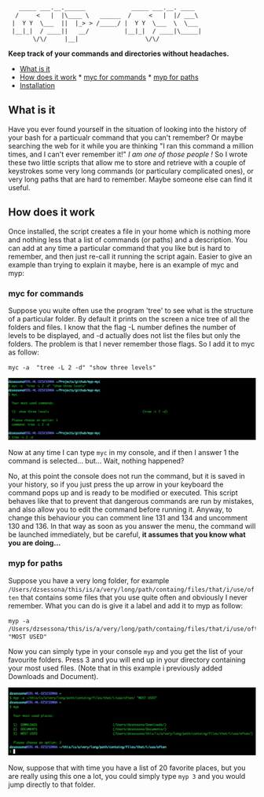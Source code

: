      
                                                           
       _____ ___.__.______             _____ ___.__. ____  
      /     <   |  |\____ \   ______  /     <   |  |/ ___\ 
     |  Y Y  \___  ||  |_> > /_____/ |  Y Y  \___  \  \___ 
     |__|_|  / ____||   __/          |__|_|  / ____|\_____|
           \/\/     |__|                   \/\/          
           

**Keep track of your commands and directories without headaches.**

* [What is it](#what-is-it)
* [How does it work](#how-does-it-work)
       * [myc for commands](#myc-for-commands)
       * [myp for paths](#myp-for-paths)
* [Installation](#installation)


## What is it

Have you ever found yourself in the situation of looking into the history of your bash for a particualr command that you 
can't remember? Or maybe searching the web for it while you are thinking "I ran this command a million times, and I can't ever remember it!"
*I am one of those people !* So I wrote these two little scripts that allow me to store and retrieve with a couple of keystrokes 
some very long commands (or particulary complicated ones), or very long paths that are hard to remember. Maybe someone else can
find it useful.  

## How does it work

Once installed, the script creates a file in your home which is nothing more and nothing less that a list of commands (or paths) 
and a description. You can add at any time a particular command that you like but is hard to remember, and then just re-call it 
running the script again. Easier to give an example than trying to explain it maybe, here is an example of myc and myp:

### myc for commands

Suppose you wuite often use the program 'tree' to see what is the structure of a particular folder. By default it prints on the
screen a nice tree of all the folders and files. I know that the flag -L number defines the number of levels to be displayed, and -d 
actually does not list the files but only the folders. The problem is that I never remember those flags. So I add it to myc as follow:

```
myc -a  "tree -L 2 -d" "show three levels"
```

![myc image](./README_IMAGES/mycommands.png)

Now at any time I can type `myc` in my console, and if then I answer 1 the command is selected... but... Wait, nothing happened? 

No, at this point the console does not run the command, but it is saved in your history, so if you just press the up arrow in your
keyboard the command pops up and is ready to be modified or executed. This script behaves like that to prevent that dangerous
commands are run by mistakes, and also allow you to edit the command before running it. Anyway, to change this behaviour you can 
comment line 131 and 134 and uncomment 130 and 136. In that way as soon as you answer the menu, the command will be launched immediately, but be careful,
**it assumes that you know what you are doing...**

### myp for paths

Suppose you have a very long folder, for example `/Users/dzsessona/this/is/a/very/long/path/containg/files/that/i/use/often` 
that contains some files that you use quite often and obviously I never remember. What you can do is give it a label and add it
to myp as follow:

```
myp -a /Users/dzsessona/this/is/a/very/long/path/containg/files/that/i/use/often "MOST USED"
```

Now you can simply type in your console `myp` and you get the list of your favourite folders. Press 3 and you will end up 
in your directory containing your most used files. (Note that in this example i previously added Downloads and Document).

![myp image](./README_IMAGES/myplaces.png)

Now, suppose that with time you have a list of 20 favorite places, but you are really using this one a lot, you could simply 
type `myp 3` and you would jump directly to that folder.
